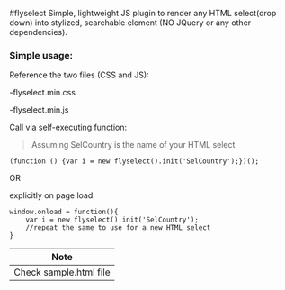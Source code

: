 #flyselect
Simple, lightweight JS plugin to render any HTML select(drop down) into stylized, searchable element (NO JQuery or any other dependencies).



### Simple usage:

Reference the two files (CSS and JS):

-flyselect.min.css

-flyselect.min.js

Call via self-executing function:

>Assuming SelCountry is the name of your HTML select


    (function () {var i = new flyselect().init('SelCountry');})();

OR 

explicitly on page load:


    window.onload = function(){
        var i = new flyselect().init('SelCountry');
        //repeat the same to use for a new HTML select
    }
    
| Note |
| ------|
| Check sample.html file |


